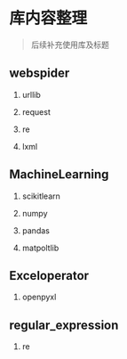 # 库内容整理

> 后续补充使用库及标题

## webspider

1. urllib

2. request

3. re

4. lxml

## MachineLearning

1. scikitlearn

2. numpy

3. pandas

4. matpoltlib

## Exceloperator

1. openpyxl

## regular_expression

1. re
